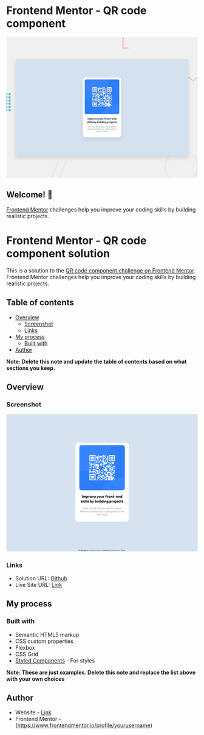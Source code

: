 # Frontend Mentor - QR code component

![Design preview for the QR code component coding challenge](./design/desktop-preview.jpg)

## Welcome! 👋

[Frontend Mentor](https://www.frontendmentor.io) challenges help you improve your coding skills by building realistic projects.

# Frontend Mentor - QR code component solution

This is a solution to the [QR code component challenge on Frontend Mentor](https://www.frontendmentor.io/challenges/qr-code-component-iux_sIO_H). Frontend Mentor challenges help you improve your coding skills by building realistic projects. 

## Table of contents

- [Overview](#overview)
  - [Screenshot](#screenshot)
  - [Links](#links)
- [My process](#my-process)
  - [Built with](#built-with)
- [Author](#author)


**Note: Delete this note and update the table of contents based on what sections you keep.**

## Overview

### Screenshot

![](final-project.png)

### Links

- Solution URL: [Github](https://github.com/Alessandra54)
- Live Site URL: [Link](https://alessandra54.github.io/Challenge-QrCode/)

## My process

### Built with

- Semantic HTML5 markup
- CSS custom properties
- Flexbox
- CSS Grid
- [Styled Components](https://styled-components.com/) - For styles

**Note: These are just examples. Delete this note and replace the list above with your own choices**

## Author

- Website - [Link](https://alessandra54.github.io/Challenge-QrCode/)
- Frontend Mentor - (https://www.frontendmentor.io/profile/yourusername)
